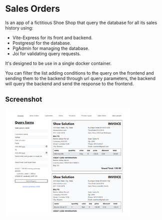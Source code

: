 # Sales Orders

Is an app of a fictitious Shoe Shop that query the database for all its sales history using:

- Vite-Express for its front and backend.
- Postgresql for the database.
- PgAdmin for managing the database.
- Joi for validating query requests.

It's designed to be use in a single docker container.

You can filter the list adding conditions to the query on the frontend and sending them to the backend through url query parameters, the backend will query the backend and send the response to the frontend.

## Screenshot

<div>
    <img src="./public/screenshot1.png" width="400px" /> 
</div>
